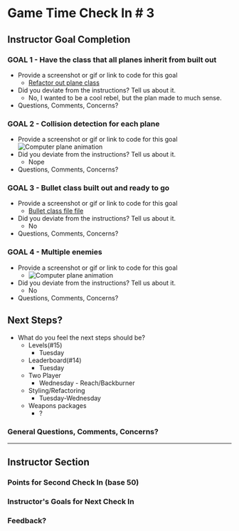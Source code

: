 # Game Time Check In # 3

## Instructor Goal Completion

### GOAL 1 - Have the class that all planes inherit from built out

- Provide a screenshot or gif or link to code for this goal  
  - [Refactor out plane class](https://github.com/theonlyrao/1942/tree/36_refactor-planes/lib/javascripts/planes)  
- Did you deviate from the instructions? Tell us about it.  
  - No, I wanted to be a cool rebel, but the plan made to much sense.  
- Questions, Comments, Concerns?  
  
### GOAL 2 - Collision detection for each plane  

- Provide a screenshot or gif or link to code for this goal  
  ![Computer plane animation](http://recordit.co/Fak86xvZbB.gif)  
- Did you deviate from the instructions? Tell us about it.  
  - Nope  
- Questions, Comments, Concerns?

### GOAL 3 - Bullet class built out and ready to go

- Provide a screenshot or gif or link to code for this goal  
  - [Bullet class file file](https://github.com/theonlyrao/1942/blob/36_refactor-planes/lib/javascripts/bullet.js)
- Did you deviate from the instructions? Tell us about it.
  - No
- Questions, Comments, Concerns?

### GOAL 4 - Multiple enemies

- Provide a screenshot or gif or link to code for this goal  
  - ![Computer plane animation](http://recordit.co/Fak86xvZbB.gif)  
- Did you deviate from the instructions? Tell us about it.
  - No
- Questions, Comments, Concerns?

## Next Steps?

- What do you feel the next steps should be?
  - Levels(#15)
    - Tuesday
  - Leaderboard(#14)
    - Tuesday
  - Two Player
    - Wednesday - Reach/Backburner
  - Styling/Refactoring
    - Tuesday-Wednesday
  - Weapons packages
    - ?

### General Questions, Comments, Concerns?
  
-----

## Instructor Section

### Points for Second Check In (base 50)

### Instructor's Goals for Next Check In

### Feedback?

